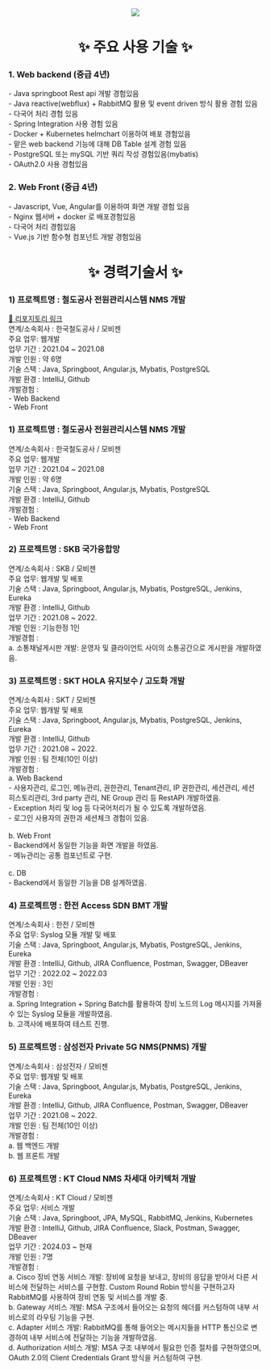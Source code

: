 <!--타이틀 부분-->
<div align="center">
<!--   <img src="https://github.com/oka1313/oka1313/assets/101691440/92118a53-c5b6-40bc-b130-bf8c398d7b51" /> -->
  <img src="https://capsule-render.vercel.app/api?type=Waving&color=auto&height=300&section=header&text=JuYeong's%20Github&fontSize=90" />
</div>

<h1 align="center">✨ 주요 사용 기술 ✨</h1>
<div>
   <h3> 1. Web backend (중급 4년)</h3>
  <div>
    - Java springboot Rest api 개발 경험있음<br>
    - Java reactive(webflux) + RabbitMQ 활용 및 event driven 방식 활용 경험 있음<br>
    - 다국어 처리 경험 있음<br>
    - Spring Integration 사용 경험 있음<br>
    - Docker + Kubernetes helmchart 이용하여 배포 경험있음<br>
    - 맡은 web backend 기능에 대해 DB Table 설계 경험 있음<br>
    - PostgreSQL 또는 mySQL 기반 쿼리 작성 경험있음(mybatis)<br>
    - OAuth2.0 사용 경험있음<br>
  </div>
</div>
<div>
   <h3> 2. Web Front (중급 4년)</h3>
  <div>
    - Javascript, Vue, Angular를 이용하여 화면 개발 경험 있음<br>
    -  Nginx 웹서버 + docker 로 배포경험있음<br>
    - 다국어 처리 경험있음<br>
    - Vue.js 기반 함수형 컴포넌트 개발 경험있음<br>
  </div>
</div>


<!--내용 부분-->
<h1 align="center">✨ 경력기술서 ✨</h1>
<div>
  <h3 > 1) 프로젝트명 : 철도공사 전원관리시스템 NMS 개발 </h3>
   <a href="https://github.com/your-repo-link">📁 리포지토리 링크</a>
  <div>
    연계/소속회사 : 한국철도공사 / 모비젠<br>
    주요 업무: 웹개발<br>
    업무 기간 : 2021.04 ~ 2021.08<br>
    개발 인원 : 약 6명<br>
    기술 스택 : Java, Springboot, Angular.js, Mybatis, PostgreSQL<br>
    개발 환경 : IntelliJ, Github<br>
    개발경험 :<br>
    - Web Backend<br>
    - Web Front<br>
  </div>
</div>


<div>
  <h3>1) 프로젝트명 : 철도공사 전원관리시스템 NMS 개발</h3>
  <div>
    연계/소속회사 : 한국철도공사 / 모비젠<br>
    주요 업무: 웹개발<br>
    업무 기간 : 2021.04 ~ 2021.08<br>
    개발 인원 : 약 6명<br>
    기술 스택 : Java, Springboot, Angular.js, Mybatis, PostgreSQL<br>
    개발 환경 : IntelliJ, Github<br>
    개발경험 :<br>
    - Web Backend<br>
    - Web Front<br>
  </div>
</div>

<div>
  <h3>2) 프로젝트명 : SKB 국가융합망</h3>
  <div>
    연계/소속회사 : SKB / 모비젠<br>
    주요 업무: 웹개발 및 배포<br>
    기술 스택 : Java, Springboot, Angular.js, Mybatis, PostgreSQL, Jenkins, Eureka<br>
    개발 환경 : IntelliJ, Github<br>
    업무 기간 : 2021.08 ~ 2022.<br>
    개발 인원 : 기능한정 1인<br>
    개발경험 :<br>
    a. 소통채널게시판 개발: 운영자 및 클라이언트 사이의 소통공간으로 게시판을 개발하였음.<br>
  </div>
</div>

<div>
  <h3>3) 프로젝트명 : SKT HOLA 유지보수 / 고도화 개발</h3>
  <div>
    연계/소속회사 : SKT / 모비젠<br>
    주요 업무: 웹개발 및 배포<br>
    기술 스택 : Java, Springboot, Angular.js, Mybatis, PostgreSQL, Jenkins, Eureka<br>
    개발 환경 : IntelliJ, Github<br>
    업무 기간 : 2021.08 ~ 2022.<br>
    개발 인원 : 팀 전체(10인 이상)<br>
    개발경험 :<br>
      a. Web Backend <br>
      - 사용자관리, 로그인, 메뉴관리, 권한관리, Tenant관리, IP 권한관리, 세션관리, 세션 히스토리관리, 3rd party 관리, NE Group 관리 등 RestAPI 개발하였음.<br>
      - Exception 처리 및 log 등 다국어처리가 될 수 있도록 개발하였음.<br>
      - 로그인 사용자의 권한과 세션체크 경험이 있음.<br><br>
      b. Web Front<br>
      - Backend에서 동일한 기능을 화면 개발을 하였음.<br>
      - 메뉴관리는 공통 컴포넌트로 구현.<br><br>
      c. DB<br>
      - Backend에서 동일한 기능을 DB 설계하였음.<br>
  </div>
</div>

<div>
  <h3>4) 프로젝트명 : 한전 Access SDN BMT 개발</h3>
  <div>
    연계/소속회사 : 한전 / 모비젠<br>
    주요 업무: Syslog 모듈 개발 및 배포<br>
    기술 스택 : Java, Springboot, Angular.js, Mybatis, PostgreSQL, Jenkins, Eureka<br>
    개발 환경 : IntelliJ, Github, JIRA Confluence, Postman, Swagger, DBeaver<br>
    업무 기간 : 2022.02 ~ 2022.03<br>
    개발 인원 : 3인<br>
    개발경험 :<br>
      a. Spring Integration + Spring Batch를 활용하여 장비 노드의 Log 메시지를 가져올 수 있는 Syslog 모듈을 개발하였음.<br>
      b. 고객사에 배포하여 테스트 진행.<br>
  </div>
</div>

<div>
  <h3>5) 프로젝트명 : 삼성전자 Private 5G NMS(PNMS) 개발</h3>
  <div>
    연계/소속회사 : 삼성전자 / 모비젠<br>
    주요 업무: 웹개발 및 배포<br>
    기술 스택 : Java, Springboot, Angular.js, Mybatis, PostgreSQL, Jenkins, Eureka<br>
    개발 환경 : IntelliJ, Github, JIRA Confluence, Postman, Swagger, DBeaver<br>
    업무 기간 : 2021.08 ~ 2022.<br>
    개발 인원 : 팀 전체(10인 이상)<br>
    개발경험 :<br>
      a. 웹 백엔드 개발<br>
      b. 웹 프론트 개발<br>
  </div>
</div>

<div>
  <h3>6) 프로젝트명 : KT Cloud NMS 차세대 아키텍처 개발</h3>
  <div>
    연계/소속회사 : KT Cloud / 모비젠<br>
    주요 업무: 서비스 개발<br>
    기술 스택 : Java, Springboot, JPA, MySQL, RabbitMQ, Jenkins, Kubernetes<br>
    개발 환경 : IntelliJ, Github, JIRA Confluence, Slack, Postman, Swagger, DBeaver<br>
    업무 기간 : 2024.03 ~ 현재<br>
    개발 인원 : 7명<br>
    개발경험 :<br>
      a. Cisco 장비 연동 서비스 개발: 장비에 요청을 보내고, 장비의 응답을 받아서 다른 서비스에 전달하는 서비스를 구현함. Custom Round Robin 방식을 구현하고자 RabbitMQ를 사용하여 장비 연동 및 서비스를 개발 중.<br>
      b. Gateway 서비스 개발: MSA 구조에서 들어오는 요청의 헤더를 커스텀하여 내부 서비스로의 라우팅 기능을 구현.<br>
      c. Adapter 서비스 개발: RabbitMQ를 통해 들어오는 메시지들을 HTTP 통신으로 변경하여 내부 서비스에 전달하는 기능을 개발하였음.<br>
      d. Authorization 서비스 개발: MSA 구조 내부에서 필요한 인증 절차를 구현하였으며, OAuth 2.0의 Client Credentials Grant 방식을 커스텀하여 구현.<br>
  </div>
</div>

<!--   <img src="https://img.shields.io/badge/react-20232a.svg?style=for-the-badge&logo=react&logoColor=61DAFB" />&nbsp
  <img src="https://img.shields.io/badge/javascript-F7DF1E.svg?style=for-the-badge&logo=javascript&logoColor=20232a" />&nbsp
  <img src="https://img.shields.io/badge/html5-E34F26.svg?style=for-the-badge&logo=html5&logoColor=white" />&nbsp -->


